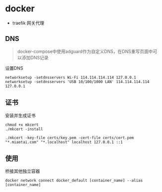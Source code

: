 # docker

- traefik 网关代理
## DNS

> docker-compose中使用adguard作为自定义DNS，在DNS重写页面中可以添加DNS记录

设置DNS
```
networksetup -setdnsservers Wi-Fi 114.114.114.114 127.0.0.1
networksetup -setdnsservers 'USB 10/100/1000 LAN' 114.114.114.114 127.0.0.1
```

## 证书

安装并生成证书

```
chmod +x mkcert
./mkcert -install

./mkcert -key-file certs/key.pem -cert-file certs/cert.pem "*.miaotai.com" "*.localhost" localhost 127.0.0.1 ::1
```

## 使用

桥接其他独立容器
```
docker network connect docker_default [container_name] --alias [container_name]
```